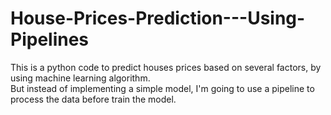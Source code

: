 # House-Prices-Prediction---Using-Pipelines


This is a python code to predict houses prices based on several factors, by using machine learning algorithm.  
But instead of implementing a simple model, I'm going to use a pipeline to process the data before train the model. 
